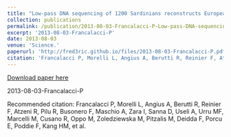 ```yaml
---
title: "Low-pass DNA sequencing of 1200 Sardinians reconstructs European Y-chromosome phylogeny."
collection: publications
permalink: /publication/2013-08-03-Francalacci-P-Low-pass-DNA-sequencing-of-1200-Sardinians-reconstructs-European-Y-chromosome-phylogeny.
excerpt: '2013-08-03-Francalacci-P'
date: 2013-08-03
venue: 'Science.'
paperurl: 'http://fred3ric.github.io/files/2013-08-03-Francalacci-P.pdf'
citation: 'Francalacci P, Morelli L, Angius A, Berutti R, Reinier F, Atzeni R, Pilu R, Busonero F, Maschio A, Zara I, Sanna D, Useli A, Urru MF, Marcelli M, Cusano R, Oppo M, Zoledziewska M, Pitzalis M, Deidda F, Porcu E, Poddie F, Kang HM, et al.'
---
```


<a href='http://fred3ric.github.io/files/2013-08-03-Francalacci-P.pdf'>Download paper here</a>

2013-08-03-Francalacci-P

Recommended citation: Francalacci P, Morelli L, Angius A, Berutti R, Reinier F, Atzeni R, Pilu R, Busonero F, Maschio A, Zara I, Sanna D, Useli A, Urru MF, Marcelli M, Cusano R, Oppo M, Zoledziewska M, Pitzalis M, Deidda F, Porcu E, Poddie F, Kang HM, et al.